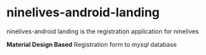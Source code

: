 # ninelives-android-landing
ninelives-android landing is the registration application for ninelives

**Material Design Based** Registration form to _mysql_ database
